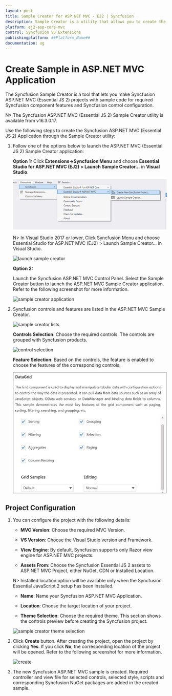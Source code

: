 ```yaml
---
layout: post
title: Sample Creator for ASP.NET MVC - EJ2 | Syncfusion
description: Sample Creator is a utility that allows you to create the Syncfusion ASP.NET MVC (Essential JS 2) Projects with required Syncfusion controls
platform: ej2-asp-core-mvc
control: Syncfusion VS Extensions
publishingplatform: ##Platform_Name##
documentation: ug
---
```


# Create Sample in ASP.NET MVC Application

The Syncfusion Sample Creator is a tool that lets you make Syncfusion ASP.NET MVC (Essential JS 2) projects with sample code for required Syncfusion component features and Syncfusion control configuration.

N> The Syncfusion ASP.NET MVC (Essential JS 2) Sample Creator utility is available from v16.3.0.17.

Use the following steps to create the Syncfusion ASP.NET MVC (Essential JS 2) Application through the Sample Creator utility:

1. Follow one of the options below to launch the ASP.NET MVC (Essential JS 2) Sample Creator application:

    **Option 1:** Click **Extensions->Syncfusion Menu** and choose **Essential Studio for ASP.NET MVC (EJ2) > Launch Sample Creator…** in **Visual Studio**.

    ![launch sample creator](images/launch-sample-creator-latest.png)

    N> In Visual Studio 2017 or lower, Click Syncfusion Menu and choose Essential Studio for ASP.NET MVC (EJ2) > Launch Sample Creator… in Visual Studio.

    ![launch sample creator](images/launch-sample-creator.png)

    **Option 2:**

    Launch the Syncfusion ASP.NET MVC Control Panel. Select the Sample Creator button to launch the ASP.NET MVC Sample Creator application. Refer to the following screenshot for more information.

    ![sample creator application](images/sample-creator-application.png)

2. Syncfusion controls and features are listed in the ASP.NET MVC Sample Creator.

    ![sample creator lists](images/sample-creator-list.png)

    **Controls Selection**: Choose the required controls. The controls are grouped with Syncfusion products.

    ![control selection](images/control-selection.png)

    **Feature Selection**: Based on the controls, the feature is enabled to choose the features of the corresponding controls.

    ![feature selection](images/feature-list.png)

## Project Configuration

1. You can configure the project with the following details:

    * **MVC Version**: Choose the required MVC Version.

    * **VS Version**: Choose the Visual Studio version and Framework.

    * **View Engine**: By default, Syncfusion supports only Razor view engine for ASP.NET MVC projects.

    * **Assets From**: Choose the Syncfusion Essential JS 2 assets to ASP.NET MVC Project, either NuGet, CDN or Installed Location.

    N> Installed location option will be available only when the Syncfusion Essential JavaScript 2 setup has been installed.

    * **Name**: Name your Syncfusion ASP.NET MVC Application.

    * **Location**: Choose the target location of your project.

    * **Theme Selection**: Choose the required theme. This section shows the controls preview before creating the Syncfusion project.

    ![sample creator theme selection](images/aspnet-mvc-samplecreator.png)

2. Click **Create** button. After creating the project, open the project by clicking **Yes**. If you click **No**, the corresponding location of the project will be opened. Refer to the following screenshot for more information.

    ![create](images/sample-creator-create.png)

3. The new Syncfusion ASP.NET MVC sample is created. Required controller and view file for selected controls, selected style, scripts and corresponding Syncfusion NuGet packages are added in the created sample.
